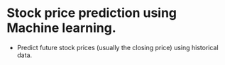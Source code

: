 # Stock price prediction using Machine learning.
 * Predict future stock prices (usually the closing price) using historical data.
